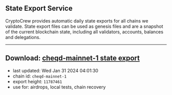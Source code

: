 ## State Export Service
CryptoCrew provides automatic daily state exports for all chains we validate. State export files can be used as genesis files and are a snapshot of the current blockchain state, including all validators, accounts, balances and delegations.

---
**Download: [cheqd-mainnet-1 state export](https://dl.ccvalidators.com/SERVICE/cheqd/cheqd-mainnet-1_export_11787461.json)**
---

- last updated: Wed Jan 31 2024 04:01:30
- chain id: `cheqd-mainnet-1`
- export height: `11787461`
- use for: airdrops, local tests, chain recovery

